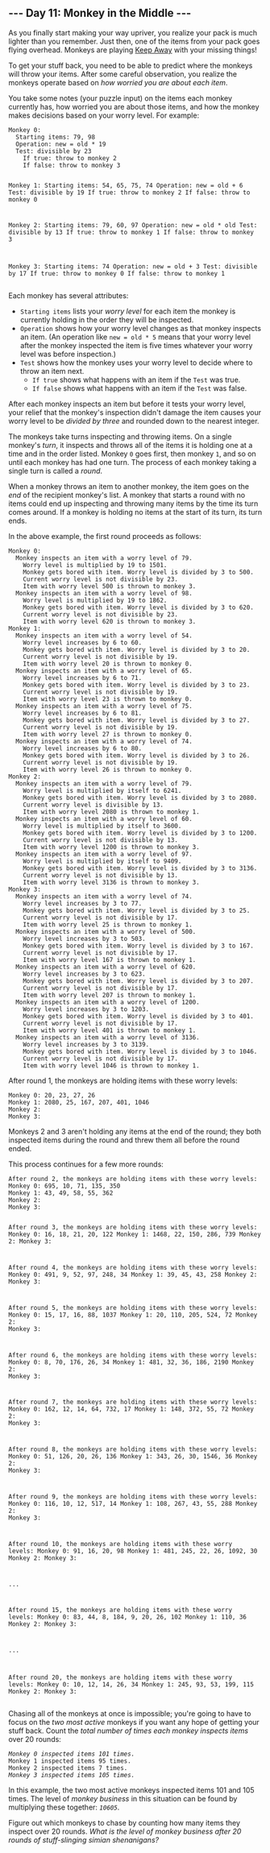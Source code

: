 <!DOCTYPE html>
<html lang="en-us">
<body>

<main>
<article class="day-desc"><h2>--- Day 11: Monkey in the Middle ---</h2><p>As you finally start making your way upriver, you realize your pack is much lighter than you remember. Just then, one of the items from your pack goes flying overhead. Monkeys are playing <a href="https://en.wikipedia.org/wiki/Keep_away" target="_blank">Keep Away</a> with your missing things!</p>
<p>To get your stuff back, you need to be able to predict where the monkeys will throw your items. After some careful observation, you realize the monkeys operate based on <em>how worried you are about each item</em>.</p>
<p>You take some notes (your puzzle input) on the items each monkey currently has, how worried you are about those items, and how the monkey makes decisions based on your worry level. For example:</p>
<pre><code>Monkey 0:
  Starting items: 79, 98
  Operation: new = old * 19
  Test: divisible by 23
    If true: throw to monkey 2
    If false: throw to monkey 3

Monkey 1:
  Starting items: 54, 65, 75, 74
  Operation: new = old + 6
  Test: divisible by 19
    If true: throw to monkey 2
    If false: throw to monkey 0

Monkey 2:
  Starting items: 79, 60, 97
  Operation: new = old * old
  Test: divisible by 13
    If true: throw to monkey 1
    If false: throw to monkey 3

Monkey 3:
  Starting items: 74
  Operation: new = old + 3
  Test: divisible by 17
    If true: throw to monkey 0
    If false: throw to monkey 1
</code></pre>
<p>Each monkey has several attributes:</p>
<ul>
<li><code>Starting items</code> lists your <em>worry level</em> for each item the monkey is currently holding in the order they will be inspected.</li>
<li><code>Operation</code> shows how your worry level changes as that monkey inspects an item. (An operation like <code>new = old * 5</code> means that your worry level after the monkey inspected the item is five times whatever your worry level was before inspection.)</li>
<li><code>Test</code> shows how the monkey uses your worry level to decide where to throw an item next.
  <ul>
  <li><code>If true</code> shows what happens with an item if the <code>Test</code> was true.</li>
  <li><code>If false</code> shows what happens with an item if the <code>Test</code> was false.</li>
  </ul>
</li>
</ul>
<p>After each monkey inspects an item but before it tests your worry level, your relief that the monkey's inspection didn't damage the item causes your worry level to be <em>divided by three</em> and rounded down to the nearest integer.</p>
<p>The monkeys take turns inspecting and throwing items. On a single monkey's <em>turn</em>, it inspects and throws all of the items it is holding one at a time and in the order listed. Monkey <code>0</code> goes first, then monkey <code>1</code>, and so on until each monkey has had one turn. The process of each monkey taking a single turn is called a <em>round</em>.</p>
<p>When a monkey throws an item to another monkey, the item goes on the <em>end</em> of the recipient monkey's list. A monkey that starts a round with no items could end up inspecting and throwing many items by the time its turn comes around. If a monkey is holding no items at the start of its turn, its turn ends.</p>
<p>In the above example, the first round proceeds as follows:</p>
<pre><code>Monkey 0:
  Monkey inspects an item with a worry level of 79.
    Worry level is multiplied by 19 to 1501.
    Monkey gets bored with item. Worry level is divided by 3 to 500.
    Current worry level is not divisible by 23.
    Item with worry level 500 is thrown to monkey 3.
  Monkey inspects an item with a worry level of 98.
    Worry level is multiplied by 19 to 1862.
    Monkey gets bored with item. Worry level is divided by 3 to 620.
    Current worry level is not divisible by 23.
    Item with worry level 620 is thrown to monkey 3.
Monkey 1:
  Monkey inspects an item with a worry level of 54.
    Worry level increases by 6 to 60.
    Monkey gets bored with item. Worry level is divided by 3 to 20.
    Current worry level is not divisible by 19.
    Item with worry level 20 is thrown to monkey 0.
  Monkey inspects an item with a worry level of 65.
    Worry level increases by 6 to 71.
    Monkey gets bored with item. Worry level is divided by 3 to 23.
    Current worry level is not divisible by 19.
    Item with worry level 23 is thrown to monkey 0.
  Monkey inspects an item with a worry level of 75.
    Worry level increases by 6 to 81.
    Monkey gets bored with item. Worry level is divided by 3 to 27.
    Current worry level is not divisible by 19.
    Item with worry level 27 is thrown to monkey 0.
  Monkey inspects an item with a worry level of 74.
    Worry level increases by 6 to 80.
    Monkey gets bored with item. Worry level is divided by 3 to 26.
    Current worry level is not divisible by 19.
    Item with worry level 26 is thrown to monkey 0.
Monkey 2:
  Monkey inspects an item with a worry level of 79.
    Worry level is multiplied by itself to 6241.
    Monkey gets bored with item. Worry level is divided by 3 to 2080.
    Current worry level is divisible by 13.
    Item with worry level 2080 is thrown to monkey 1.
  Monkey inspects an item with a worry level of 60.
    Worry level is multiplied by itself to 3600.
    Monkey gets bored with item. Worry level is divided by 3 to 1200.
    Current worry level is not divisible by 13.
    Item with worry level 1200 is thrown to monkey 3.
  Monkey inspects an item with a worry level of 97.
    Worry level is multiplied by itself to 9409.
    Monkey gets bored with item. Worry level is divided by 3 to 3136.
    Current worry level is not divisible by 13.
    Item with worry level 3136 is thrown to monkey 3.
Monkey 3:
  Monkey inspects an item with a worry level of 74.
    Worry level increases by 3 to 77.
    Monkey gets bored with item. Worry level is divided by 3 to 25.
    Current worry level is not divisible by 17.
    Item with worry level 25 is thrown to monkey 1.
  Monkey inspects an item with a worry level of 500.
    Worry level increases by 3 to 503.
    Monkey gets bored with item. Worry level is divided by 3 to 167.
    Current worry level is not divisible by 17.
    Item with worry level 167 is thrown to monkey 1.
  Monkey inspects an item with a worry level of 620.
    Worry level increases by 3 to 623.
    Monkey gets bored with item. Worry level is divided by 3 to 207.
    Current worry level is not divisible by 17.
    Item with worry level 207 is thrown to monkey 1.
  Monkey inspects an item with a worry level of 1200.
    Worry level increases by 3 to 1203.
    Monkey gets bored with item. Worry level is divided by 3 to 401.
    Current worry level is not divisible by 17.
    Item with worry level 401 is thrown to monkey 1.
  Monkey inspects an item with a worry level of 3136.
    Worry level increases by 3 to 3139.
    Monkey gets bored with item. Worry level is divided by 3 to 1046.
    Current worry level is not divisible by 17.
    Item with worry level 1046 is thrown to monkey 1.
</code></pre>
<p>After round 1, the monkeys are holding items with these worry levels:</p>
<pre><code>Monkey 0: 20, 23, 27, 26
Monkey 1: 2080, 25, 167, 207, 401, 1046
Monkey 2: 
Monkey 3: 
</code></pre>
<p>Monkeys 2 and 3 aren't holding any items at the end of the round; they both inspected items during the round and threw them all before the round ended.</p>
<p>This process continues for a few more rounds:</p>
<pre><code>After round 2, the monkeys are holding items with these worry levels:
Monkey 0: 695, 10, 71, 135, 350
Monkey 1: 43, 49, 58, 55, 362
Monkey 2: 
Monkey 3: 

After round 3, the monkeys are holding items with these worry levels:
Monkey 0: 16, 18, 21, 20, 122
Monkey 1: 1468, 22, 150, 286, 739
Monkey 2: 
Monkey 3: 

After round 4, the monkeys are holding items with these worry levels:
Monkey 0: 491, 9, 52, 97, 248, 34
Monkey 1: 39, 45, 43, 258
Monkey 2: 
Monkey 3: 

After round 5, the monkeys are holding items with these worry levels:
Monkey 0: 15, 17, 16, 88, 1037
Monkey 1: 20, 110, 205, 524, 72
Monkey 2: 
Monkey 3: 

After round 6, the monkeys are holding items with these worry levels:
Monkey 0: 8, 70, 176, 26, 34
Monkey 1: 481, 32, 36, 186, 2190
Monkey 2: 
Monkey 3: 

After round 7, the monkeys are holding items with these worry levels:
Monkey 0: 162, 12, 14, 64, 732, 17
Monkey 1: 148, 372, 55, 72
Monkey 2: 
Monkey 3: 

After round 8, the monkeys are holding items with these worry levels:
Monkey 0: 51, 126, 20, 26, 136
Monkey 1: 343, 26, 30, 1546, 36
Monkey 2: 
Monkey 3: 

After round 9, the monkeys are holding items with these worry levels:
Monkey 0: 116, 10, 12, 517, 14
Monkey 1: 108, 267, 43, 55, 288
Monkey 2: 
Monkey 3: 

After round 10, the monkeys are holding items with these worry levels:
Monkey 0: 91, 16, 20, 98
Monkey 1: 481, 245, 22, 26, 1092, 30
Monkey 2: 
Monkey 3: 

...

After round 15, the monkeys are holding items with these worry levels:
Monkey 0: 83, 44, 8, 184, 9, 20, 26, 102
Monkey 1: 110, 36
Monkey 2: 
Monkey 3: 

...

After round 20, the monkeys are holding items with these worry levels:
Monkey 0: 10, 12, 14, 26, 34
Monkey 1: 245, 93, 53, 199, 115
Monkey 2: 
Monkey 3: 
</code></pre>
<p>Chasing all of the monkeys at once is impossible; you're going to have to focus on the <em>two most active</em> monkeys if you want any hope of getting your stuff back. Count the <em>total number of times each monkey inspects items</em> over 20 rounds:</p>
<pre><code><em>Monkey 0 inspected items 101 times.</em>
Monkey 1 inspected items 95 times.
Monkey 2 inspected items 7 times.
<em>Monkey 3 inspected items 105 times.</em>
</code></pre>
<p>In this example, the two most active monkeys inspected items 101 and 105 times. The level of <em>monkey business</em> in this situation can be found by multiplying these together: <code><em>10605</em></code>.</p>
<p>Figure out which monkeys to chase by counting how many items they inspect over 20 rounds. <em>What is the level of monkey business after 20 rounds of stuff-slinging simian shenanigans?</em></p>
</article>
</main>

</body>
</html>
